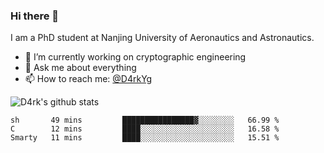 ### Hi there 👋

I am a PhD student at Nanjing University of Aeronautics and Astronautics.

- 🔭 I’m currently working on cryptographic engineering
- 💬 Ask me about everything
- 📫 How to reach me: [@D4rkYg](https://twitter.com/D4rkYg)

![D4rk's github stats](https://github-readme-stats.vercel.app/api?username=dd4rk&show_icons=true&title_color=fff&icon_color=79ff97&text_color=9f9f9f&bg_color=151515)

<!--START_SECTION:waka-->
```text
sh       49 mins         ████████████████▓░░░░░░░░   66.99 % 
C        12 mins         ████░░░░░░░░░░░░░░░░░░░░░   16.58 % 
Smarty   11 mins         ████░░░░░░░░░░░░░░░░░░░░░   15.51 % 
```
<!--END_SECTION:waka-->

